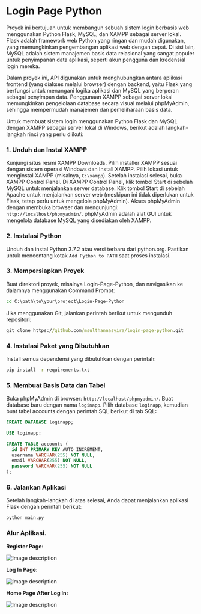 # Login Page Python

Proyek ini bertujuan untuk membangun sebuah sistem login berbasis web menggunakan Python Flask, MySQL, dan XAMPP sebagai server lokal. Flask adalah framework web Python yang ringan dan mudah digunakan, yang memungkinkan pengembangan aplikasi web dengan cepat. Di sisi lain, MySQL adalah sistem manajemen basis data relasional yang sangat populer untuk penyimpanan data aplikasi, seperti akun pengguna dan kredensial login mereka.

Dalam proyek ini, API digunakan untuk menghubungkan antara aplikasi frontend (yang diakses melalui browser) dengan backend, yaitu Flask yang berfungsi untuk menangani logika aplikasi dan MySQL yang berperan sebagai penyimpan data. Penggunaan XAMPP sebagai server lokal memungkinkan pengelolaan database secara visual melalui phpMyAdmin, sehingga mempermudah manajemen dan pemeliharaan basis data.

Untuk membuat sistem login menggunakan Python Flask dan MySQL dengan XAMPP sebagai server lokal di Windows, berikut adalah langkah-langkah rinci yang perlu diikuti:

### 1. Unduh dan Instal XAMPP

Kunjungi situs resmi XAMPP Downloads. Pilih installer XAMPP sesuai dengan sistem operasi Windows dan Install XAMPP. Pilih lokasi untuk menginstal XAMPP (misalnya, `C:\xampp`). Setelah instalasi selesai, buka XAMPP Control Panel. Di XAMPP Control Panel, klik tombol Start di sebelah MySQL untuk menjalankan server database. Klik tombol Start di sebelah Apache untuk menjalankan server web (meskipun ini tidak diperlukan untuk Flask, tetap perlu untuk mengelola phpMyAdmin). Akses phpMyAdmin dengan membuka browser dan mengunjungi: `http://localhost/phpmyadmin/`. phpMyAdmin adalah alat GUI untuk mengelola database MySQL yang disediakan oleh XAMPP.

### 2. Instalasi Python
Unduh dan instal Python 3.7.2 atau versi terbaru dari python.org.
Pastikan untuk mencentang kotak `Add Python to PATH` saat proses instalasi.

### 3. Mempersiapkan Proyek
Buat direktori proyek, misalnya Login-Page-Python, dan navigasikan ke dalamnya menggunakan Command Prompt:

```cmd
cd C:\path\to\your\project\Login-Page-Python
```

Jika menggunakan Git, jalankan perintah berikut untuk mengunduh repositori:

```cmd
git clone https://github.com/msulthannasyira/login-page-python.git
```

### 4. Instalasi Paket yang Dibutuhkan

Install semua dependensi yang dibutuhkan dengan perintah:

```cmd
pip install -r requirements.txt
```

### 5. Membuat Basis Data dan Tabel

Buka phpMyAdmin di browser: `http://localhost/phpmyadmin/`.
Buat database baru dengan nama `loginapp`.
Pilih database `loginapp`, kemudian buat tabel accounts dengan perintah SQL berikut di tab SQL:

```sql
CREATE DATABASE loginapp;

USE loginapp;

CREATE TABLE accounts (
  id INT PRIMARY KEY AUTO_INCREMENT,
  username VARCHAR(255) NOT NULL,
  email VARCHAR(255) NOT NULL,
  password VARCHAR(255) NOT NULL
);
```

### 6. Jalankan Aplikasi
Setelah langkah-langkah di atas selesai, Anda dapat menjalankan aplikasi Flask dengan perintah berikut:

```python
python main.py
```

### Alur Aplikasi. 

**Register Page:**

![Image description](https://github.com/HarunMbaabu/Login-System-with-Python-Flask-and-MySQL/blob/master/static/images/Screenshot%20from%202023-09-17%2018-29-57.png?raw=true)  

**Log In Page:** 

![Image description](https://github.com/HarunMbaabu/Login-System-with-Python-Flask-and-MySQL/blob/master/static/images/Screenshot%20from%202023-09-17%2018-29-52.png?raw=true)

**Home Page After Log In:**

![Image description](https://github.com/HarunMbaabu/Login-System-with-Python-Flask-and-MySQL/blob/master/static/images/Screenshot%20from%202023-09-17%2018-29-28.png?raw=true)
